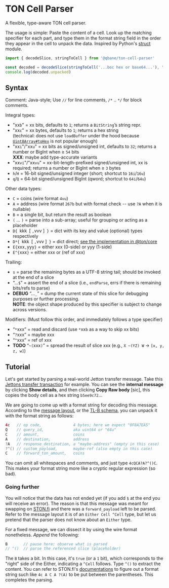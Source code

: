 # TON Cell Parser

A flexible, type-aware TON cell parser.

The usage is simple: Paste the content of a cell. Look up the matching specifier for each part, and type them in the format string field in the order they appear in the cell to unpack the data. Inspired by Python's [struct](https://docs.python.org/3/library/struct.html) module.

```js
import { decodeSlice, stringToCell } from '@qbane/ton-cell-parser'

const decoded = decodeSlice(stringToCell('...boc hex or base64...'), '...format string...')
console.log(decoded.unpacked)
```

## Syntax

Comment: Java-style; Use `//` for line comments, `/*` .. `*/` for block comments.

Integral types:

* "xx`b`" = xx bits, defaults to `1`; returns a `BitString`’s string repr.
* "xx`c`" = xx bytes, defaults to `1`; returns a hex string  \
  (technical: does not use `loadBuffer` under the hood because [`Uint8Array#toHex`](https://developer.mozilla.org/en-US/docs/Web/JavaScript/Reference/Global_Objects/Uint8Array/toHex) is not popular enough)
* "xx`i`"/"xx`u`" = xx bits as signed/unsigned int, defaults to `32`; returns a number or BigInt when ≥ `54` bits  \
  **XXX**: maybe add type-accurate variants
* "xx`vi`"/"xx`vu`" = xx-bit-length-prefixed signed/unsigned int, xx is required; returns a number or BigInt when ≥ `3` bytes
* `h`/`H` = 16-bit signed/unsigned integer (short; shortcut to `16i`/`16u`)
* `q`/`Q` = 64-bit signed/unsigned BigInt (qword; shortcut to `64i`/`64u`)

Other data types:

* `C` = coins (wire format `4vu`)
* `A` = address (wire format `267b` but with format check -- use `?A` when it is nullable)
* `B` = a single bit, but return the result as boolean
* `(` ... `)` = parse into a sub-array; useful for grouping or acting as a placeholder
* `D{`&ensp;kkk&ensp;[ `,`vvv ]&ensp;`}` = dict with its key and value (optional) types respectively
* `D*{`&ensp;kkk&ensp;[ `,`vvv ]&ensp;`}` = dict direct; [see the implementation in @ton/core](https://github.com/ton-core/ton-core/blob/e0ed819973daf0484dfbacd0c30a0dcfe4714f8d/src/dict/Dictionary.ts#L260)
* `E{`xxx`,`yyy`}` = either xxx (0-side) or yyy (1-side)
* `E^{`xxx`}` = either xxx or (ref of xxx)

Trailing:

* `s` = parse the remaining bytes as a UTF-8 string tail; should be invoked at the end of a slice
* “...`$`” = assert the end of a slice (i.e., `endParse`, errs if there is remaining bits/refs to parse)
* **DEBUG** “...`_`” = dump the current state of this slice for debugging purposes or further processing.  
  **NOTE**: the object shape produced by this specifier is subject to change across versions.

Modifiers: (Must follow this order, and immediately follows a type specifier)

* “`*`xxx” = read and discard (use `*`xx`b` as a way to skip xx bits)
* “`?`xxx” = maybe xxx
* “`^`xxx” = ref of xxx
* **TODO** “`~(`xxx`)`” = spread the result of slice xxx (e.g., `X ~(YZ) W` -> `[x, y, z, w]`)

## Tutorial

Let's get started by parsing a real-world Jetton transfer message. Take this <a href="https://tonviewer.com/transaction/32767137c6670465b6db6f955705f605ff3198ed21b02b987a4f8652969c0005" target="_blank">Jettons transfer transaction</a> for example. You can see the **internal message** by clicking **Show details**, and then clicking **Copy Raw body** [sic], this copies the body cell as a hex string `b5ee9c72`...

We are going to come up with a format string for decoding this message. According to the [message layout](https://docs.ton.org/v3/guidelines/dapps/asset-processing/jettons#message-layouts), or the [TL-B schema](https://github.com/ton-blockchain/TEPs/blob/master/text/0074-jettons-standard.md#internal-message-handlers), you can unpack it with the format string as follows:

```java
4c   // op code,              4 bytes; here we expect "0F8A7EA5"
Q    // query_id,             aka uint64 or "64u"
C    // amount,               coins
A    // destination,          address
?A   // response_destination, a "maybe-address" (empty in this case)
?^() // custom_payload,       maybe-ref (also empty in this case)
C    // forward_ton_amount,   coins
```

You can omit all whitespaces and comments, and just type `4cQCA?A?^()C`. This makes your format string more like a cryptic regular expression (so bad).

### Going further

You will notice that the data has not ended yet (if you add `$` at the end you will receive an error). The reason is that this message was meant for swapping on [STON.fi](https://ston.fi) and there was a `forward_payload` left to be parsed. Refer to the message layout it is of an `Either Cell ^Cell` type, but let us pretend that the parser does not know about an `Either` type.

For a fixed message, we can dissect it by using the wire format nonetheless. *Append* the following:

```java
B       // pause here: observe what is parsed
// ^()  // parse the referenced slice (placeholder)
```

The `B` takes a bit. In this case, it's `true` (or a `1` bit), which corresponds to the "right" side of the Either, indicating a `^Cell` follows. Type `^()` to extract the content. You can refer to STON.fi's [documentations](https://docs.ston.fi/document/developer-section/api-reference-v1/router#swap-0x25938561) to figure out a format string such like `4c A C A ?(A)` to be put between the parentheses. This completes the parsing.
